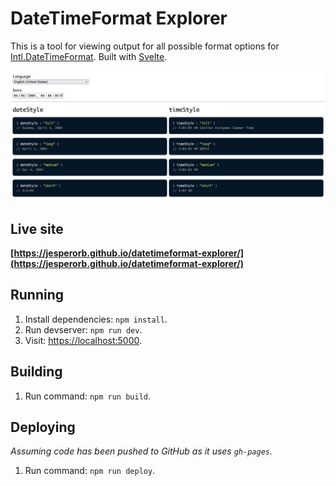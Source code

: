 # DateTimeFormat Explorer

This is a tool for viewing output for all possible format options for [Intl.DateTimeFormat](https://developer.mozilla.org/en-US/docs/Web/JavaScript/Reference/Global_Objects/Intl/DateTimeFormat). Built with [Svelte](https://svelte.dev/).

![A screenshot of how the deployed website looks like.](screenshot.png)

## Live site

**[https://jesperorb.github.io/datetimeformat-explorer/](https://jesperorb.github.io/datetimeformat-explorer/)**

## Running

1. Install dependencies: `npm install`.
2. Run devserver: `npm run dev`.
3. Visit: [https://localhost:5000](https://localhost:5000).

## Building

1. Run command: `npm run build`.

## Deploying

_Assuming code has been pushed to GitHub as it uses `gh-pages`._

1. Run command: `npm run deploy`.
